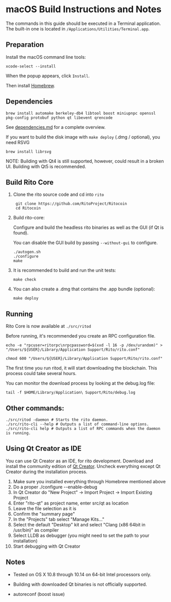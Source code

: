 macOS Build Instructions and Notes
====================================
The commands in this guide should be executed in a Terminal application.
The built-in one is located in `/Applications/Utilities/Terminal.app`.

Preparation
-----------
Install the macOS command line tools:

`xcode-select --install`

When the popup appears, click `Install`.

Then install [Homebrew](https://brew.sh).

Dependencies
----------------------

    brew install automake berkeley-db4 libtool boost miniupnpc openssl pkg-config protobuf python qt libevent qrencode

See [dependencies.md](dependencies.md) for a complete overview.

If you want to build the disk image with `make deploy` (.dmg / optional), you need RSVG

    brew install librsvg

NOTE: Building with Qt4 is still supported, however, could result in a broken UI. Building with Qt5 is recommended.


Build Rito Core
------------------------

1. Clone the rito source code and cd into `rito`

        git clone https://github.com/RitoProject/Ritocoin
        cd Ritocoin

2.  Build rito-core:

    Configure and build the headless rito binaries as well as the GUI (if Qt is found).

    You can disable the GUI build by passing `--without-gui` to configure.

        ./autogen.sh
        ./configure
        make

3.  It is recommended to build and run the unit tests:

        make check

4.  You can also create a .dmg that contains the .app bundle (optional):

        make deploy

Running
-------

Rito Core is now available at `./src/ritod`

Before running, it's recommended you create an RPC configuration file.

    echo -e "rpcuser=ritorpc\nrpcpassword=$(xxd -l 16 -p /dev/urandom)" > "/Users/${USER}/Library/Application Support/Rito/rito.conf"

    chmod 600 "/Users/${USER}/Library/Application Support/Rito/rito.conf"

The first time you run ritod, it will start downloading the blockchain. This process could take several hours.

You can monitor the download process by looking at the debug.log file:

    tail -f $HOME/Library/Application\ Support/Rito/debug.log

Other commands:
-------

    ./src/ritod -daemon # Starts the rito daemon.
    ./src/rito-cli --help # Outputs a list of command-line options.
    ./src/rito-cli help # Outputs a list of RPC commands when the daemon is running.

Using Qt Creator as IDE
------------------------
You can use Qt Creator as an IDE, for rito development.
Download and install the community edition of [Qt Creator](https://www.qt.io/download/).
Uncheck everything except Qt Creator during the installation process.

1. Make sure you installed everything through Homebrew mentioned above
2. Do a proper ./configure --enable-debug
3. In Qt Creator do "New Project" -> Import Project -> Import Existing Project
4. Enter "rito-qt" as project name, enter src/qt as location
5. Leave the file selection as it is
6. Confirm the "summary page"
7. In the "Projects" tab select "Manage Kits..."
8. Select the default "Desktop" kit and select "Clang (x86 64bit in /usr/bin)" as compiler
9. Select LLDB as debugger (you might need to set the path to your installation)
10. Start debugging with Qt Creator

Notes
-----

* Tested on OS X 10.8 through 10.14 on 64-bit Intel processors only.

* Building with downloaded Qt binaries is not officially supported.

* autoreconf (boost issue)
